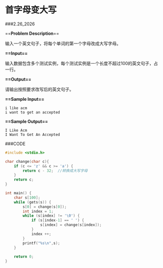 # 首字母变大写

###2.26_2026

==**Problem Description**==

输入一个英文句子，将每个单词的第一个字母改成大写字母。

 **==Input==**

输入数据包含多个测试实例，每个测试实例是一个长度不超过100的英文句子，占一行。

 **==Output==**

请输出按照要求改写后的英文句子。

 **==Sample Input==**

```
i like acm
i want to get an accepted
```

 **==Sample Output==**

```
I Like Acm
I Want To Get An Accepted
```



###CODE

```C
#include <stdio.h>

char change(char c){
    if (c <= 'z' && c >= 'a') {
        return c - 32;	//转换成大写字母
    }
    return c;
}

int main() {
    char s[100];
    while (gets(s)) {
        s[0] = change(s[0]);
        int index = 1;
        while (s[index] != '\0') {
            if (s[index-1] == ' ') {
                s[index] = change(s[index]);
            }
            index ++;
        }
        printf("%s\n",s);
    }
    
    return 0;
}
```

